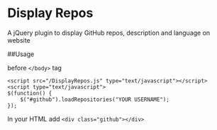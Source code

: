 Display Repos
============

A jQuery plugin to display GitHub repos, description and language on website

##Usage


before `</body>` tag 

<script src="http://ajax.googleapis.com/ajax/libs/jquery/1.9.0/jquery.min.js"></script>
    <script src="/DisplayRepos.js" type="text/javascript"></script>
    <script type="text/javascript">
    $(function() {
        $("#github").loadRepositories("YOUR USERNAME");
    });
</script>

In your HTML add `<div class="github"></div>`

